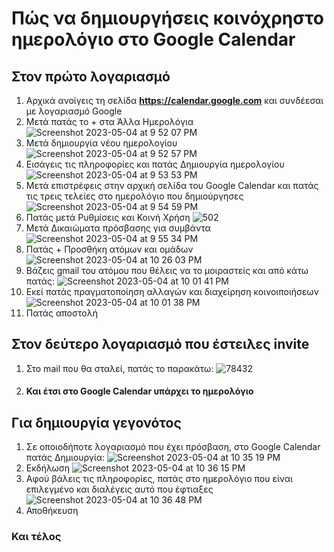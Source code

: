 # Πώς να δημιουργήσεις κοινόχρηστο ημερολόγιο στο Google Calendar
## Στον πρώτο λογαριασμό
1. Αρχικά ανοίγεις τη σελίδα **https://calendar.google.com** και συνδέεσαι με λογαριασμό Google
2. Μετά πατάς το + στα Άλλα Ημερολόγια
![Screenshot 2023-05-04 at 9 52 07 PM](https://user-images.githubusercontent.com/61598860/236306552-70050022-0fc8-4e69-ae15-eca5496db874.png)
3. Μετά δημιουργία νέου ημερολογίου
![Screenshot 2023-05-04 at 9 52 57 PM](https://user-images.githubusercontent.com/61598860/236306880-1b9f908a-1396-4f60-a81a-d6f2b29810bc.png)
4. Εισάγεις τις πληροφορίες και πατάς Δημιουργία ημερολογίου
![Screenshot 2023-05-04 at 9 53 53 PM](https://user-images.githubusercontent.com/61598860/236307046-e99e7e50-c883-4595-815e-c94847fb6f37.png)
5. Μετά επιστρέφεις στην αρχική σελίδα του Google Calendar και πατάς τις τρεις τελείες στο ημερολόγιο που δημιούργησες
![Screenshot 2023-05-04 at 9 54 59 PM](https://user-images.githubusercontent.com/61598860/236307873-b355f7a5-0a14-4ce4-adb2-26d9beedc75a.jpg)
6. Πατάς μετά Ρυθμίσεις και Κοινή Χρήση
![502](https://user-images.githubusercontent.com/61598860/236308482-d1c37084-a8d5-4ee6-bf2c-850f16fe1a4e.jpg)
7. Μετά Δικαιώματα πρόσβασης για συμβάντα
![Screenshot 2023-05-04 at 9 55 34 PM](https://user-images.githubusercontent.com/61598860/236308897-28c20e69-e524-44c2-b8dd-5e7b2cc8457e.jpg)
8. Πατάς + Προσθήκη ατόμων και ομάδων
![Screenshot 2023-05-04 at 10 26 03 PM](https://user-images.githubusercontent.com/61598860/236309350-2a4c790f-0cfe-41b5-83ce-fe8af21f4b13.png)
9. Βάζεις gmail του ατόμου που θέλεις να το μοιραστείς και από κάτω πατάς:
![Screenshot 2023-05-04 at 10 01 41 PM](https://user-images.githubusercontent.com/61598860/236310090-ad8074a4-ddd4-45fe-a5ed-f57afdc62df5.jpg)
10. Εκεί πατάς πραγματοποίηση αλλαγών και διαχείρηση κοινοιποιήσεων
![Screenshot 2023-05-04 at 10 01 38 PM](https://user-images.githubusercontent.com/61598860/236309752-99a79606-1d61-4ddf-9ce3-882ada289fd5.jpg)
11. Πατάς αποστολή
## Στον δεύτερο λογαριασμό που έστειλες invite
1. Στο mail που θα σταλεί, πατάς το παρακάτω:
![78432](https://user-images.githubusercontent.com/61598860/236310737-4f2497ed-4162-4abe-a7b9-12559a545015.jpg)
2. #### Και έτσι στο Google Calendar υπάρχει το ημερολόγιο
## Για δημιουργία γεγονότος
1. Σε οποιοδήποτε λογαριασμό που έχει πρόσβαση, στο Google Calendar πατάς Δημιουργία:
![Screenshot 2023-05-04 at 10 35 19 PM](https://user-images.githubusercontent.com/61598860/236311227-56ee7d5c-1a10-4dd1-a82a-dc33ebca03be.png)
2. Εκδήλωση
![Screenshot 2023-05-04 at 10 36 15 PM](https://user-images.githubusercontent.com/61598860/236311322-223dcf66-d4b0-4213-8e4d-67d6c96785e8.png)
3. Αφού βάλεις τις πληροφορίες, πατάς στο ημερολόγιο που είναι επιλεγμένο και διαλέγεις αυτό που έφτιαξες
![Screenshot 2023-05-04 at 10 36 48 PM](https://user-images.githubusercontent.com/61598860/236311504-3b700741-faf4-415d-bdc5-f833c5655f59.png)
4. Αποθήκευση
### Και τέλος
